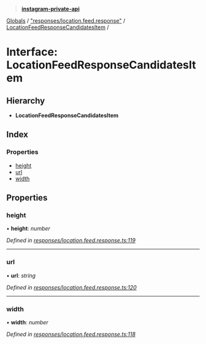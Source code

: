 > **[instagram-private-api](../README.md)**

[Globals](../README.md) / ["responses/location.feed.response"](../modules/_responses_location_feed_response_.md) / [LocationFeedResponseCandidatesItem](_responses_location_feed_response_.locationfeedresponsecandidatesitem.md) /

# Interface: LocationFeedResponseCandidatesItem

## Hierarchy

* **LocationFeedResponseCandidatesItem**

## Index

### Properties

* [height](_responses_location_feed_response_.locationfeedresponsecandidatesitem.md#height)
* [url](_responses_location_feed_response_.locationfeedresponsecandidatesitem.md#url)
* [width](_responses_location_feed_response_.locationfeedresponsecandidatesitem.md#width)

## Properties

###  height

• **height**: *number*

*Defined in [responses/location.feed.response.ts:119](https://github.com/dilame/instagram-private-api/blob/3e16058/src/responses/location.feed.response.ts#L119)*

___

###  url

• **url**: *string*

*Defined in [responses/location.feed.response.ts:120](https://github.com/dilame/instagram-private-api/blob/3e16058/src/responses/location.feed.response.ts#L120)*

___

###  width

• **width**: *number*

*Defined in [responses/location.feed.response.ts:118](https://github.com/dilame/instagram-private-api/blob/3e16058/src/responses/location.feed.response.ts#L118)*